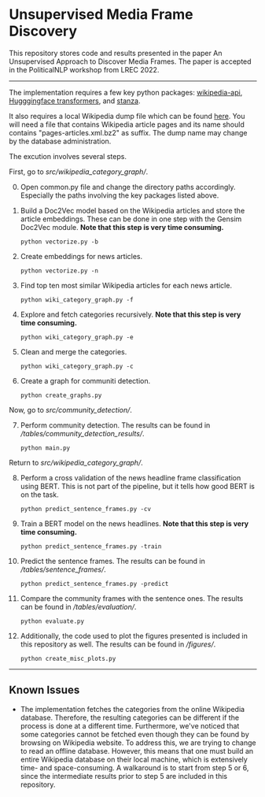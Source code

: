 # Unsupervised Media Frame Discovery

This repository stores code and results presented in the paper An Unsupervised Approach to Discover Media Frames. The paper is accepted in the PoliticalNLP workshop from LREC 2022.

***

The implementation requires a few key python packages: [wikipedia-api](https://pypi.org/project/Wikipedia-API/), [Hugggingface transformers](https://huggingface.co/docs/transformers/index), and [stanza](https://stanfordnlp.github.io/stanza/).

It also requires a local Wikipedia dump file which can be found [here](https://dumps.wikimedia.org/backup-index.html). You will need a file that contains Wikipedia article pages and its name should contains "pages-articles.xml.bz2" as suffix. The dump name may change by the database administration.

The excution involves several steps.

First, go to *src/wikipedia_category_graph/*.

0. Open common.py file and change the directory paths accordingly. Especially the paths involving the key packages listed above.

1. Build a Doc2Vec model based on the Wikipedia articles and store the article embeddings. These can be done in one step with the Gensim Doc2Vec module. **Note that this step is very time consuming.**

	`python vectorize.py -b`
    
2. Create embeddings for news articles.

    `python vectorize.py -n`
	
3. Find top ten most similar Wikipedia articles for each news article.

	`python wiki_category_graph.py -f`
	
4. Explore and fetch categories recursively. **Note that this step is very time consuming.**

	`python wiki_category_graph.py -e`
	
5. Clean and merge the categories.

	`python wiki_category_graph.py -c`
	
6. Create a graph for communiti detection.

	`python create_graphs.py`
	
Now, go to *src/community_detection/*.

7. Perform community detection. The results can be found in */tables/community_detection_results/*.

	`python main.py`
	
Return to *src/wikipedia_category_graph/*.

8. Perform a cross validation of the news headline frame classification using BERT. This is not part of the pipeline, but it tells how good BERT is on the task.

	`python predict_sentence_frames.py -cv`
	
9. Train a BERT model on the news headlines. **Note that this step is very time consuming.**

	`python predict_sentence_frames.py -train`
	
10. Predict the sentence frames. The results can be found in */tables/sentence_frames/*.

	`python predict_sentence_frames.py -predict`
	
11. Compare the community frames with the sentence ones. The results can be found in */tables/evaluation/*.

	`python evaluate.py`
	
12. Additionally, the code used to plot the figures presented is included in this repository as well. The results can be found in */figures/*.

	`python create_misc_plots.py`
	
***

## Known Issues

- The implementation fetches the categories from the online Wikipedia database. Therefore, the resulting categories can be different if the process is done at a different time. Furthermore, we've noticed that some categories cannot be fetched even though they can be found by browsing on Wikipedia website. To address this, we are trying to change to read an offline database. However, this means that one must build an entire Wikipedia database on their local machine, which is extensively time- and space-consuming. A walkaround is to start from step 5 or 6, since the intermediate results prior to step 5 are included in this repository.
